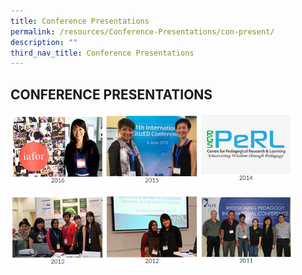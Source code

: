 ```yaml
---
title: Conference Presentations
permalink: /resources/Conference-Presentations/con-present/
description: ""
third_nav_title: Conference Presentations
---
```

## CONFERENCE PRESENTATIONS

<p><a href="https://www.ezhishi.net/CKPSebook2022/">
<img style="width:30%" align=left src="/images/con1.jpg">
</a></p>

<p><a href="https://www.ezhishi.net/CKPSebook2022/">
<img style="width:30%" align=left src="/images/con2.jpg">
</a></p>

<p><a href="https://www.ezhishi.net/CKPSebook2022/">
<img style="width:30%" align=left src="/images/con3.jpg">
</a></p>
<br clear=left>

<p><a href="https://www.ezhishi.net/CKPSebook2022/">
<img style="width:30%" align=left src="/images/con4.jpg">
</a></p>

<p><a href="https://www.ezhishi.net/CKPSebook2022/">
<img style="width:30%" align=left src="/images/con5.jpg">
</a></p>

<p><a href="https://www.ezhishi.net/CKPSebook2022/">
<img style="width:30%" align=left src="/images/con6.jpg">
</a></p>
<br clear=left>